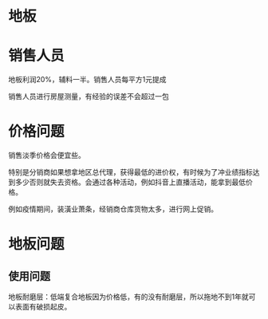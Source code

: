 # 地板

# 销售人员

地板利润20%，辅料一半。销售人员每平方1元提成

销售人员进行房屋测量，有经验的误差不会超过一包

# 价格问题

销售淡季价格会便宜些。

特别是分销商如果想拿地区总代理，获得最低的进价权，有时候为了冲业绩指标达到多少否则就失去资格。会通过各种活动，例如抖音上直播活动，能拿到最低价格。

例如疫情期间，装潢业萧条，经销商仓库货物太多，进行网上促销。

# 地板问题

## 使用问题

地板耐磨层：低端复合地板因为价格低，有的没有耐磨层，所以拖地不到1年就可以表面有破损起皮。